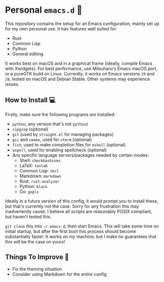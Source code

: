 # Personal `emacs.d` 🏡
This repository contains the setup for an Emacs configuration, mainly set up for my own personal use. It has features well suited for:
- Rust
- Common Lisp
- Python
- General editing

It works best on macOS and in a graphical frame (ideally, compile Emacs with Xwidgets). For best performance, use Mitsuharu's Emacs macOS port, or a pureGTK build on Linux. Currently, it works on Emacs versions `29` and `28`, tested on macOS and Debian Stable. 
Other systems may experience issues.

## How to Install 💻
Firstly, make sure the following programs are installed:
- `python`, any version that's not `python2`
- `ripgrep` (optional)
- `git` (used by `straight.el` for managing packages)
- `gcc` and `cmake`, used for `vterm` (optional)
- `fish`, used to make completion files for `eshell` (optional)
- `aspell`, used for enabling spellcheck (optional)
- Any specific language servers/packages needed by certain modes:
  - Shell: `checkbashisms`
  - LaTeX: `texlab`
  - Common Lisp: `sbcl`
  - Markdown: `markdown`
  - Rust: `rust-analyzer`
  - Python: `black`
  - Go: `gopls`
  
Ideally in a future version of this config, it would prompt you to install these, but that's currently not the case. Sorry for any frustration this may inadvertently cause. I believe all scripts are reasonably POSIX compliant, but haven't tested this. 

`git clone` this into `~/.emacs.d`, then start Emacs. This will take some time on initial startup, but after the first boot this process should become substantially faster. It works on *my* machine, but I make no guarantees that this will be the case on yours!

## Things To Improve 🤔
- Fix the theming situation
- Consider using Markdown for the entire config
